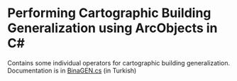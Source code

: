 # Performing Cartographic Building Generalization using ArcObjects in C#

Contains some individual operators for cartographic building generalization. Documentation is in [BinaGEN.cs](https://github.com/kadirsahbaz/Cartographic-Generalisaziton-ArcObjects/blob/master/Genellestirme/S%C4%B1n%C4%B1flar/BinaGEN.cs) (in Turkish)
